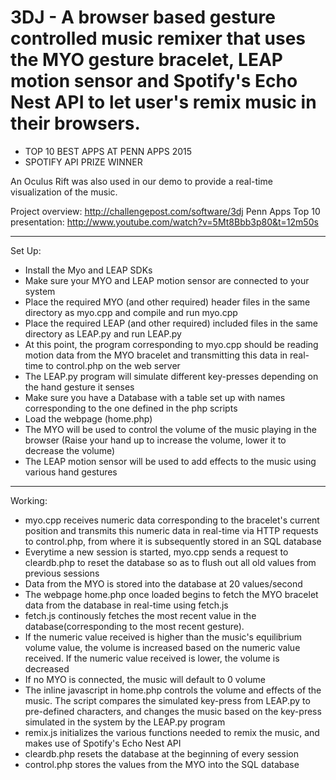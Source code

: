 # 3DJ - A browser based gesture controlled music remixer that uses the MYO gesture bracelet, LEAP motion sensor and Spotify's Echo Nest API to let user's remix music in their browsers. 

- TOP 10 BEST APPS AT PENN APPS 2015 
- SPOTIFY API PRIZE WINNER

An Oculus Rift was also used in our demo to provide a real-time visualization of the music.

Project overview: http://challengepost.com/software/3dj
Penn Apps Top 10 presentation: http://www.youtube.com/watch?v=5Mt8Bbb3p80&t=12m50s
_______________________________________________________________________________

Set Up: 
- Install the Myo and LEAP SDKs
- Make sure your MYO and LEAP motion sensor are connected to your system
- Place the required MYO (and other required) header files in the same directory as myo.cpp and compile and run myo.cpp
- Place the required LEAP (and other required) included files in the same directory as LEAP.py and run LEAP.py
- At this point, the program corresponding to myo.cpp should be reading motion data from the MYO bracelet and transmitting this data in real-time to control.php on the web server
- The LEAP.py program will simulate different key-presses depending on the hand gesture it senses
- Make sure you have a Database with a table set up with names corresponding to the one defined in the php scripts
- Load the webpage (home.php)
- The MYO will be used to control the volume of the music playing in the browser (Raise your hand up to increase the volume, lower it to decrease the volume)
- The LEAP motion sensor will be used to add effects to the music using various hand gestures
_______________________________________________________________________________

Working:
- myo.cpp receives numeric data corresponding to the bracelet's current position and transmits this numeric data in real-time via HTTP requests to control.php, from where it is subsequently stored in an SQL database
- Everytime a new session is started, myo.cpp sends a request to cleardb.php to reset the database so as to flush out all old values from previous sessions
- Data from the MYO is stored into the database at 20 values/second
- The webpage home.php once loaded begins to fetch the MYO bracelet data from the database in real-time using fetch.js
- fetch.js continously fetches the most recent value in the database(corresponding to the most recent gesture). 
- If the numeric value received is higher than the music's equilibrium volume value, the volume is increased based on the numeric value received. If the numeric value received is lower, the volume is decreased
- If no MYO is connected, the music will default to 0 volume
- The inline javascript in home.php controls the volume and effects of the music. The script compares the simulated key-press from LEAP.py to pre-defined characters, and changes the music based on the key-press simulated in the system by the LEAP.py program
- remix.js initializes the various functions needed to remix the music, and makes use of Spotify's Echo Nest API
- cleardb.php resets the database at the beginning of every session
- control.php stores the values from the MYO into the SQL database

